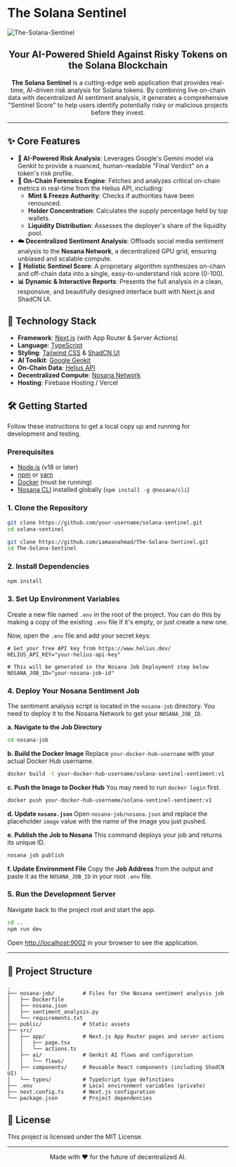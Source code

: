 # The Solana Sentinel

![The-Solana-Sentinel](https://i.ibb.co/5hMp2mkq/image.png)

<h2 align="center">Your AI-Powered Shield Against Risky Tokens on the Solana Blockchain</h2>

<p align="center">
  <strong>The Solana Sentinel</strong> is a cutting-edge web application that provides real-time, AI-driven risk analysis for Solana tokens. By combining live on-chain data with decentralized AI sentiment analysis, it generates a comprehensive "Sentinel Score" to help users identify potentially risky or malicious projects before they invest.
</p>

---

## ✨ Core Features

-   **🤖 AI-Powered Risk Analysis**: Leverages Google's Gemini model via Genkit to provide a nuanced, human-readable "Final Verdict" on a token's risk profile.
-   **🔗 On-Chain Forensics Engine**: Fetches and analyzes critical on-chain metrics in real-time from the Helius API, including:
    -   **Mint & Freeze Authority**: Checks if authorities have been renounced.
    -   **Holder Concentration**: Calculates the supply percentage held by top wallets.
    -   **Liquidity Distribution**: Assesses the deployer's share of the liquidity pool.
-   **☁️ Decentralized Sentiment Analysis**: Offloads social media sentiment analysis to the **Nosana Network**, a decentralized GPU grid, ensuring unbiased and scalable compute.
-   **💯 Holistic Sentinel Score**: A proprietary algorithm synthesizes on-chain and off-chain data into a single, easy-to-understand risk score (0-100).
-   **📊 Dynamic & Interactive Reports**: Presents the full analysis in a clean, responsive, and beautifully designed interface built with Next.js and ShadCN UI.

## 🚀 Technology Stack

-   **Framework**: [Next.js](https://nextjs.org/) (with App Router & Server Actions)
-   **Language**: [TypeScript](https://www.typescriptlang.org/)
-   **Styling**: [Tailwind CSS](https://tailwindcss.com/) & [ShadCN UI](https://ui.shadcn.com/)
-   **AI Toolkit**: [Google Genkit](https://firebase.google.com/docs/genkit)
-   **On-Chain Data**: [Helius API](https://www.helius.dev/)
-   **Decentralized Compute**: [Nosana Network](https://nosana.io/)
-   **Hosting**: Firebase Hosting / Vercel

## 🛠️ Getting Started

Follow these instructions to get a local copy up and running for development and testing.

### Prerequisites

-   [Node.js](https://nodejs.org/) (v18 or later)
-   [npm](https://www.npmjs.com/) or [yarn](https://yarnpkg.com/)
-   [Docker](https://www.docker.com/products/docker-desktop/) (must be running)
-   [Nosana CLI](https://docs.nosana.io/nodes/nosana-cli.html) installed globally (`npm install -g @nosana/cli`)

### 1. Clone the Repository

```bash
git clone https://github.com/your-username/solana-sentinel.git
cd solana-sentinel

git clone https://github.com/iamaanahmad/The-Solana-Sentinel.git
cd The-Solana-Sentinel
```

### 2. Install Dependencies

```bash
npm install
```

### 3. Set Up Environment Variables

Create a new file named `.env` in the root of the project. You can do this by making a copy of the existing `.env` file if it's empty, or just create a new one.

Now, open the `.env` file and add your secret keys:

```env
# Get your free API key from https://www.helius.dev/
HELIUS_API_KEY="your-helius-api-key"

# This will be generated in the Nosana Job Deployment step below
NOSANA_JOB_ID="your-nosana-job-id"
```

### 4. Deploy Your Nosana Sentiment Job

The sentiment analysis script is located in the `nosana-job` directory. You need to deploy it to the Nosana Network to get your `NOSANA_JOB_ID`.

**a. Navigate to the Job Directory**
```bash
cd nosana-job
```

**b. Build the Docker Image**
Replace `your-docker-hub-username` with your actual Docker Hub username.
```bash
docker build -t your-docker-hub-username/solana-sentinel-sentiment:v1 .
```

**c. Push the Image to Docker Hub**
You may need to run `docker login` first.
```bash
docker push your-docker-hub-username/solana-sentinel-sentiment:v1
```

**d. Update `nosana.json`**
Open `nosana-job/nosana.json` and replace the placeholder `image` value with the name of the image you just pushed.

**e. Publish the Job to Nosana**
This command deploys your job and returns its unique ID.
```bash
nosana job publish
```

**f. Update Environment File**
Copy the **Job Address** from the output and paste it as the `NOSANA_JOB_ID` in your root `.env` file.

### 5. Run the Development Server

Navigate back to the project root and start the app.

```bash
cd ..
npm run dev
```

Open [http://localhost:9002](http://localhost:9002) in your browser to see the application.

---

## 📂 Project Structure

```
.
├── nosana-job/         # Files for the Nosana sentiment analysis job
│   ├── Dockerfile
│   ├── nosana.json
│   ├── sentiment_analysis.py
│   └── requirements.txt
├── public/             # Static assets
├── src/
│   ├── app/            # Next.js App Router pages and server actions
│   │   ├── page.tsx
│   │   └── actions.ts
│   ├── ai/             # Genkit AI flows and configuration
│   │   └── flows/
│   ├── components/     # Reusable React components (including ShadCN UI)
│   └── types/          # TypeScript type definitions
├── .env                # Local environment variables (private)
├── next.config.ts      # Next.js configuration
└── package.json        # Project dependencies
```

## 📄 License

This project is licensed under the MIT License.

---

<p align="center">Made with ❤️ for the future of decentralized AI.</p>